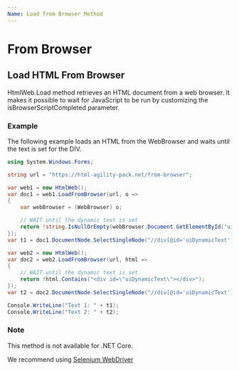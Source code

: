 ```yaml
---
Name: Load from Browser Method
---
```


# From Browser

## Load HTML From Browser

HtmlWeb.Load method retrieves an HTML document from a web browser. It makes it possible to wait for JavaScript to be run by customizing the isBrowserScriptCompleted parameter. 

### Example

The following example loads an HTML from the WebBrowser and waits until the text is set for the DIV.

```csharp
using System.Windows.Forms;

string url = "https://html-agility-pack.net/from-browser";

var web1 = new HtmlWeb();
var doc1 = web1.LoadFromBrowser(url, o =>
{
	var webBrowser = (WebBrowser) o;

	// WAIT until the dynamic text is set
	return !string.IsNullOrEmpty(webBrowser.Document.GetElementById("uiDynamicText").InnerText);
});
var t1 = doc1.DocumentNode.SelectSingleNode("//div[@id='uiDynamicText']").InnerText;

var web2 = new HtmlWeb();
var doc2 = web2.LoadFromBrowser(url, html =>
{
	// WAIT until the dynamic text is set
	return !html.Contains("<div id=\"uiDynamicText\"></div>");
});
var t2 = doc2.DocumentNode.SelectSingleNode("//div[@id='uiDynamicText']").InnerText;

Console.WriteLine("Text 1: " + t1);
Console.WriteLine("Text 2: " + t2);

```

<div id="uiDynamicText"></div>

<script>
setTimeout(function(){ document.getElementById("uiDynamicText").innerHTML = "Dynamic Text for Example"; }, 1000);
</script>

### Note

This method is not available for .NET Core.

We recommend using [Selenium WebDriver](https://riptutorial.com/selenium-webdriver/learn/100000/overview)
